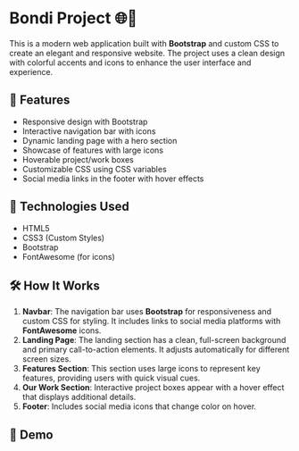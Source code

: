 # Bondi Project 🌐💼

This is a modern web application built with **Bootstrap** and custom CSS to create an elegant and responsive website. The project uses a clean design with colorful accents and icons to enhance the user interface and experience.

## 🚀 Features

- Responsive design with Bootstrap
- Interactive navigation bar with icons
- Dynamic landing page with a hero section
- Showcase of features with large icons
- Hoverable project/work boxes
- Customizable CSS using CSS variables
- Social media links in the footer with hover effects

## 🧩 Technologies Used

- HTML5
- CSS3 (Custom Styles)
- Bootstrap
- FontAwesome (for icons)
  

## 🛠 How It Works

1. **Navbar**: The navigation bar uses **Bootstrap** for responsiveness and custom CSS for styling. It includes links to social media platforms with **FontAwesome** icons.
2. **Landing Page**: The landing section has a clean, full-screen background and primary call-to-action elements. It adjusts automatically for different screen sizes.
3. **Features Section**: This section uses large icons to represent key features, providing users with quick visual cues.
4. **Our Work Section**: Interactive project boxes appear with a hover effect that displays additional details.
5. **Footer**: Includes social media icons that change color on hover.

## 📸 Demo



